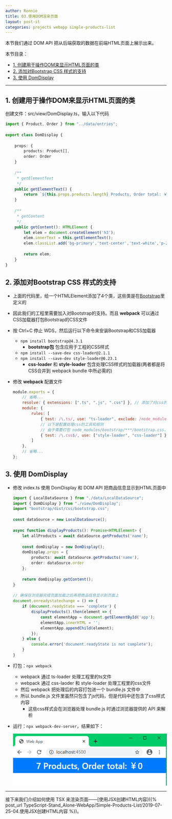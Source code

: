 ```yaml
---
author: Ronnie
title: 03.使用DOM渲染页面
layout: post-it
categories: projects webapp simple-products-list
---
```


本节我们通过 DOM API 把从后端获取的数据在前端HTML页面上展示出来。

本节目录：
<!-- TOC -->

- [1. 创建用于操作DOM来显示HTML页面的类](#1-创建用于操作dom来显示html页面的类)
- [2. 添加对Bootstrap CSS 样式的支持](#2-添加对bootstrap-css-样式的支持)
- [3. 使用 DomDisplay](#3-使用-domdisplay)

<!-- /TOC -->

---

## 1. 创建用于操作DOM来显示HTML页面的类

创建文件：src/view/DomDisplay.ts，输入以下代码

```typescript
import { Product, Order } from "../data/entries";

export class DomDisplay {

    props: {
        products: Product[],
        order: Order
    }

    /**
     * getElementText
     */
    public getElementText() {
        return `${this.props.products.length} Products, Order total: ￥${this.props.order.totalAmount}`;
    }

    /**
     * getContent
     */
    public getContent(): HTMLElement {
        let elem = document.createElement('h3');
        elem.innerText = this.getElementText();
        elem.classList.add('bg-primary','text-center','text-white','p-2');

        return elem;
    }
}
```

## 2. 添加对Bootstrap CSS 样式的支持
- 上面的代码里，给一个HTMLElement添加了4个类，这些类是在[Bootstrap](https://getbootstrap.com/)里定义的
- 因此我们的工程里需要加入对Bootstrap的支持。而且 **webpack** 可以通过CSS加载器打包Bootstrap的CSS文件
- 按 Ctrl+C 停止 WDS，然后运行以下命令来安装Bootstrap和CSS加载器
  - `npm install bootstrap@4.3.1`
    - **bootstrap包** 包含应用于工程的CSS样式
  - `npm install --save-dev css-loader@2.1.1`
  - `npm install --save-dev style-loader@0.23.1`
    - **css-loader** 和 **style-loader** 包含处理CSS样式的加载器(两者都是将CSS合并到 webpack bundle 中所必需的)
- 修改 **webpack** 配置文件

    ```javascript
    module.exports = {
        // 省略...
        resolve: { extensions: [".ts", ".js", ".css"] }, // 添加了对css的打包处理
        module: {
            rules: [
                { test: /\.ts/, use: "ts-loader", exclude: /node_modules/ },
                // 以下是配置处理css的工具和规则
                // 由于需要打包 node_modules/bootstrap/***/bootstrap.css，所以不需要 exclude: /node_modules/
                { test: /\.css$/, use: ["style-loader", "css-loader"] }
            ]
        },
        // 省略...
    };
    ```

## 3. 使用 DomDisplay
- 修改 index.ts 使用 DomDisplay 和 DOM API 把商品信息显示到HTML页面中

    ```typescript
    import { LocalDataSource } from "./data/LocalDataSource";
    import { DomDisplay } from "./view/DomDisplay";
    import "bootstrap/dist/css/bootstrap.css";

    const dataSource = new LocalDataSource();

    async function displayProducts(): Promise<HTMLElement> {
        let allProducts = await dataSource.getProducts('name');

        const domDisplay = new DomDisplay();
        domDisplay.props = {
            products: await dataSource.getProducts('name'),
            order: dataSource.order
        };

        return domDisplay.getContent();
    }

    // 确保在浏览器完成页面加载之后再把商品信息显示到页面上
    document.onreadystatechange = () => {
        if (document.readyState === 'complete') {
            displayProducts().then(element => {
                const elementApp = document.getElementById('app');
                elementApp.innerHTML = '';
                elementApp.appendChild(element);
            });
        } else {
            console.error('document.readyState is not complete');
        }
    }
    ```

- 打包：`npx webpack`
  - webpack 通过 ts-loader 处理工程里的ts文件
  - webpack 通过 css-laoder 和 style-loader 处理工程里的css文件
  - 然后 webpack 把处理后的内容打包进一个 bundle.js 文件中
  - 所以 bundle.js 文件里虽然只包含了js代码，但是代码中还包含了css样式内容
    - 这些css样式会在浏览器处理 bundle.js 时通过浏览器提供的 API 来解析
- 运行：`npx webpack-dev-server`，结果如下：

    ![dom-display](/assets/images/Simple-Products-List/dom-display.png)

---

接下来我们介绍如何使用 TSX 来渲染页面——[使用JSX创建HTML内容]({% post_url TypeScript-Stand_Alone-WebApp/Simple-Products-List/2019-07-25-04.使用JSX创建HTML内容 %})。